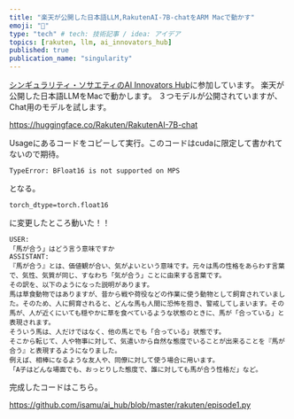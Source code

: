 ```yaml
---
title: "楽天が公開した日本語LLM,RakutenAI-7B-chatをARM Macで動かす"
emoji: "🤖"
type: "tech" # tech: 技術記事 / idea: アイデア
topics: [rakuten, llm, ai_innovators_hub]
published: true
publication_name: "singularity"
---
```


[シンギュラリティ・ソサエティのAI Innovators Hub](https://singularitysociety.org/activities/aihub/)に参加しています。
楽天が公開した日本語LLMをMacで動かします。
３つモデルが公開されていますが、Chat用のモデルを試します。

https://huggingface.co/Rakuten/RakutenAI-7B-chat

Usageにあるコードをコピーして実行。このコードはcudaに限定して書かれてないので期待。

```
TypeError: BFloat16 is not supported on MPS
```
となる。

```
torch_dtype=torch.float16
```
に変更したところ動いた！！

```
USER:
「馬が合う」はどう言う意味ですか
ASSISTANT:
『馬が合う』とは、価値観が合い、気がよいという意味です。元々は馬の性格をあらわす言葉で、気性、気質が同じ、すなわち「気が合う」ことに由来する言葉です。
その訳を、以下のようになった説明があります。
馬は草食動物ではありますが、昔から戦や荷役などの作業に使う動物として飼育されていました。そのため、人に飼育されると、どんな馬も人間に恐怖を抱き、警戒してしまいます。その馬が、人が近くにいても穏やかに草を食べているような状態のときに、馬が「合っている」と表現されます。
そういう馬は、人だけではなく、他の馬とでも「合っている」状態です。
そこから転じて、人や物事に対して、気遣いから自然な態度でいることが出来ることを『馬が合う』と表現するようになりました。
例えば、相棒になるような友人や、同僚に対して使う場合に用います。
「A子はどんな場面でも、おっとりした態度で、誰に対しても馬が合う性格だ」など。
```

完成したコードはこちら。

https://github.com/isamu/ai_hub/blob/master/rakuten/episode1.py